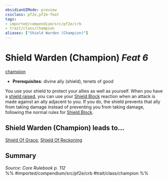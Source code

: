 ```yaml
---
obsidianUIMode: preview
cssclass: pf2e,pf2e-feat
tags:
- imported/compendium/src/pf2e/crb
- trait/class/champion
aliases: ["Shield Warden (Champion)"]
---
```

# Shield Warden (Champion)  *Feat 6*  
[champion](rules/traits/champion.md)  

- **Prerequisites**: divine ally (shield), tenets of good

You use your shield to protect your allies as well as yourself. When you have a [shield raised](raise-a-shield.md), you can use your [Shield Block](compendium/feats/shield-block.md) reaction when an attack is made against an ally adjacent to you. If you do, the shield prevents that ally from taking damage instead of preventing you from taking damage, following the normal rules for [Shield Block](compendium/feats/shield-block.md).

## Shield Warden (Champion) leads to...

[Shield Of Grace](shield-of-grace.md), [Shield Of Reckoning](shield-of-reckoning.md)

## Summary

*Source: Core Rulebook p. 112*  
%% #imported/compendium/src/pf2e/crb #trait/class/champion %%
